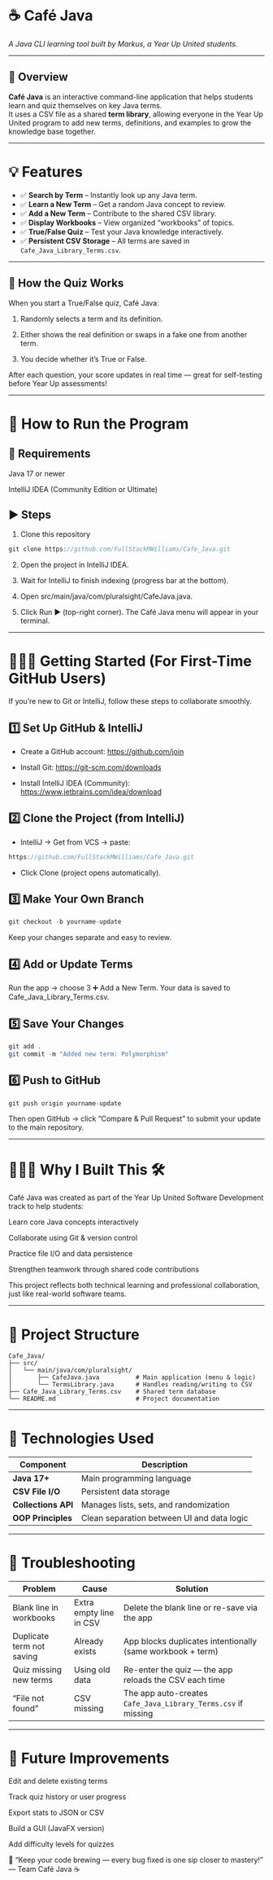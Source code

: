 # ☕ Café Java  
*A Java CLI learning tool built by Markus, a Year Up United students.*

---

## 🧭 Overview

**Café Java** is an interactive command-line application that helps students learn and quiz themselves on key Java terms.  
It uses a CSV file as a shared **term library**, allowing everyone in the Year Up United program to add new terms, definitions, and examples to grow the knowledge base together.

---

# 💡 Features

- ✅ **Search by Term** – Instantly look up any Java term.  
- ✅ **Learn a New Term** – Get a random Java concept to review.  
- ✅ **Add a New Term** – Contribute to the shared CSV library.  
- ✅ **Display Workbooks** – View organized “workbooks” of topics.  
- ✅ **True/False Quiz** – Test your Java knowledge interactively.  
- ✅ **Persistent CSV Storage** – All terms are saved in `Cafe_Java_Library_Terms.csv`.  

---
## 🧠 How the Quiz Works

When you start a True/False quiz, Café Java:

1. Randomly selects a term and its definition.

2. Either shows the real definition or swaps in a fake one from another term.

3. You decide whether it’s True or False.

After each question, your score updates in real time — great for self-testing before Year Up assessments!

---

# 🚀 How to Run the Program
## 🧩 Requirements

Java 17 or newer

IntelliJ IDEA (Community Edition or Ultimate)

## ▶️ Steps

1. Clone this repository

```java
git clone https://github.com/FullStackMWilliams/Cafe_Java.git
````

2. Open the project in IntelliJ IDEA.

3. Wait for IntelliJ to finish indexing (progress bar at the bottom).

4. Open src/main/java/com/pluralsight/CafeJava.java.

5. Click Run ▶️ (top-right corner). The Café Java menu will appear in your terminal.

---
# 👨🏾‍💻 Getting Started (For First-Time GitHub Users)

If you’re new to Git or IntelliJ, follow these steps to collaborate smoothly.

## 1️⃣ Set Up GitHub & IntelliJ

- Create a GitHub account: https://github.com/join

- Install Git: https://git-scm.com/downloads

- Install IntelliJ IDEA (Community): https://www.jetbrains.com/idea/download

## 2️⃣ Clone the Project (from IntelliJ)

- IntelliJ → Get from VCS → paste:
```java
https://github.com/FullStackMWilliams/Cafe_Java.git
```

- Click Clone (project opens automatically).

## 3️⃣ Make Your Own Branch
```java
git checkout -b yourname-update
```

Keep your changes separate and easy to review.

## 4️⃣ Add or Update Terms

Run the app → choose 3 ➕ Add a New Term.
Your data is saved to Cafe_Java_Library_Terms.csv.

## 5️⃣ Save Your Changes
```java
git add .
git commit -m "Added new term: Polymorphism"
```

## 6️⃣ Push to GitHub
```java
git push origin yourname-update
```

Then open GitHub → click “Compare & Pull Request” to submit your update to the main repository.

---

# 👷🏾‍♂️ Why I Built This 🛠️

Café Java was created as part of the Year Up United Software Development track to help students:

Learn core Java concepts interactively

Collaborate using Git & version control

Practice file I/O and data persistence

Strengthen teamwork through shared code contributions

This project reflects both technical learning and professional collaboration, just like real-world software teams.

---

# 📂 Project Structure

```plaintext
Cafe_Java/
├── src/
│   └── main/java/com/pluralsight/
│       ├── CafeJava.java          # Main application (menu & logic)
│       └── TermsLibrary.java      # Handles reading/writing to CSV
├── Cafe_Java_Library_Terms.csv    # Shared term database
└── README.md                      # Project documentation
````
---

# 🧱 Technologies Used

| Component | Description |
|------------|--------------|
| **Java 17+** | Main programming language |
| **CSV File I/O** | Persistent data storage |
| **Collections API** | Manages lists, sets, and randomization |
| **OOP Principles** | Clean separation between UI and data logic |

---

# 🧩 Troubleshooting

| Problem                   | Cause                   | Solution                                                      |
| ------------------------- | ----------------------- | ------------------------------------------------------------- |
| Blank line in workbooks   | Extra empty line in CSV | Delete the blank line or re-save via the app                  |
| Duplicate term not saving | Already exists          | App blocks duplicates intentionally (same workbook + term)    |
| Quiz missing new terms    | Using old data          | Re-enter the quiz — the app reloads the CSV each time         |
| “File not found”          | CSV missing             | The app auto-creates `Cafe_Java_Library_Terms.csv` if missing |

---

# 🏁 Future Improvements

 Edit and delete existing terms

 Track quiz history or user progress

 Export stats to JSON or CSV

 Build a GUI (JavaFX version)

 Add difficulty levels for quizzes

💬 “Keep your code brewing — every bug fixed is one sip closer to mastery!”
— Team Café Java ☕
